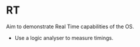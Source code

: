 # RT

Aim to demonstrate Real Time capabilities of the OS.

- Use a logic analyser to measure timings.